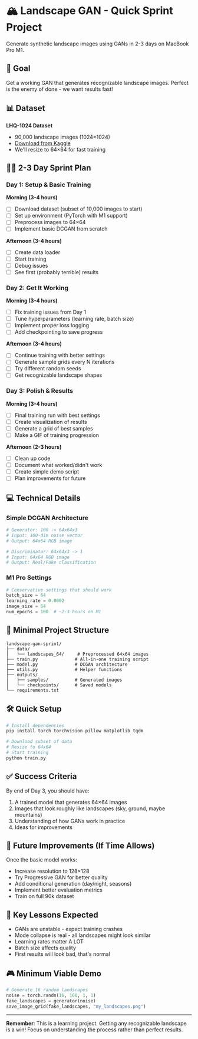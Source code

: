 # 🏔️ Landscape GAN - Quick Sprint Project

Generate synthetic landscape images using GANs in 2-3 days on MacBook Pro M1.

## 🎯 Goal

Get a working GAN that generates recognizable landscape images. Perfect is the enemy of done - we want results fast!

## 📊 Dataset

**LHQ-1024 Dataset**
- 90,000 landscape images (1024×1024)
- [Download from Kaggle](https://www.kaggle.com/datasets/dimensi0n/lhq-1024)
- We'll resize to 64×64 for fast training

## 🏃‍♂️ 2-3 Day Sprint Plan

### Day 1: Setup & Basic Training
**Morning (3-4 hours)**
- [ ] Download dataset (subset of 10,000 images to start)
- [ ] Set up environment (PyTorch with M1 support)
- [ ] Preprocess images to 64×64
- [ ] Implement basic DCGAN from scratch

**Afternoon (3-4 hours)**
- [ ] Create data loader
- [ ] Start training
- [ ] Debug issues
- [ ] See first (probably terrible) results

### Day 2: Get It Working
**Morning (3-4 hours)**
- [ ] Fix training issues from Day 1
- [ ] Tune hyperparameters (learning rate, batch size)
- [ ] Implement proper loss logging
- [ ] Add checkpointing to save progress

**Afternoon (3-4 hours)**
- [ ] Continue training with better settings
- [ ] Generate sample grids every N iterations
- [ ] Try different random seeds
- [ ] Get recognizable landscape shapes

### Day 3: Polish & Results
**Morning (3-4 hours)**
- [ ] Final training run with best settings
- [ ] Create visualization of results
- [ ] Generate a grid of best samples
- [ ] Make a GIF of training progression

**Afternoon (2-3 hours)**
- [ ] Clean up code
- [ ] Document what worked/didn't work
- [ ] Create simple demo script
- [ ] Plan improvements for future

## 💻 Technical Details

### Simple DCGAN Architecture
```python
# Generator: 100 -> 64x64x3
# Input: 100-dim noise vector
# Output: 64x64 RGB image

# Discriminator: 64x64x3 -> 1
# Input: 64x64 RGB image  
# Output: Real/Fake classification
```

### M1 Pro Settings
```python
# Conservative settings that should work
batch_size = 64
learning_rate = 0.0002
image_size = 64
num_epochs = 100  # ~2-3 hours on M1
```

## 📁 Minimal Project Structure
```
landscape-gan-sprint/
├── data/
│   └── landscapes_64/     # Preprocessed 64x64 images
├── train.py              # All-in-one training script
├── model.py              # DCGAN architecture
├── utils.py              # Helper functions
├── outputs/
│   ├── samples/          # Generated images
│   └── checkpoints/      # Saved models
└── requirements.txt
```

## 🛠️ Quick Setup

```bash
# Install dependencies
pip install torch torchvision pillow matplotlib tqdm

# Download subset of data
# Resize to 64x64
# Start training
python train.py
```

## ✅ Success Criteria

By end of Day 3, you should have:
1. A trained model that generates 64×64 images
2. Images that look roughly like landscapes (sky, ground, maybe mountains)
3. Understanding of how GANs work in practice
4. Ideas for improvements

## 🚀 Future Improvements (If Time Allows)

Once the basic model works:
- Increase resolution to 128×128
- Try Progressive GAN for better quality
- Add conditional generation (day/night, seasons)
- Implement better evaluation metrics
- Train on full 90k dataset

## 📝 Key Lessons Expected

- GANs are unstable - expect training crashes
- Mode collapse is real - all landscapes might look similar
- Learning rates matter A LOT
- Batch size affects quality
- First results will look bad, that's normal

## 🎮 Minimum Viable Demo

```python
# Generate 16 random landscapes
noise = torch.randn(16, 100, 1, 1)
fake_landscapes = generator(noise)
save_image_grid(fake_landscapes, "my_landscapes.png")
```

---

**Remember**: This is a learning project. Getting any recognizable landscape is a win! Focus on understanding the process rather than perfect results.